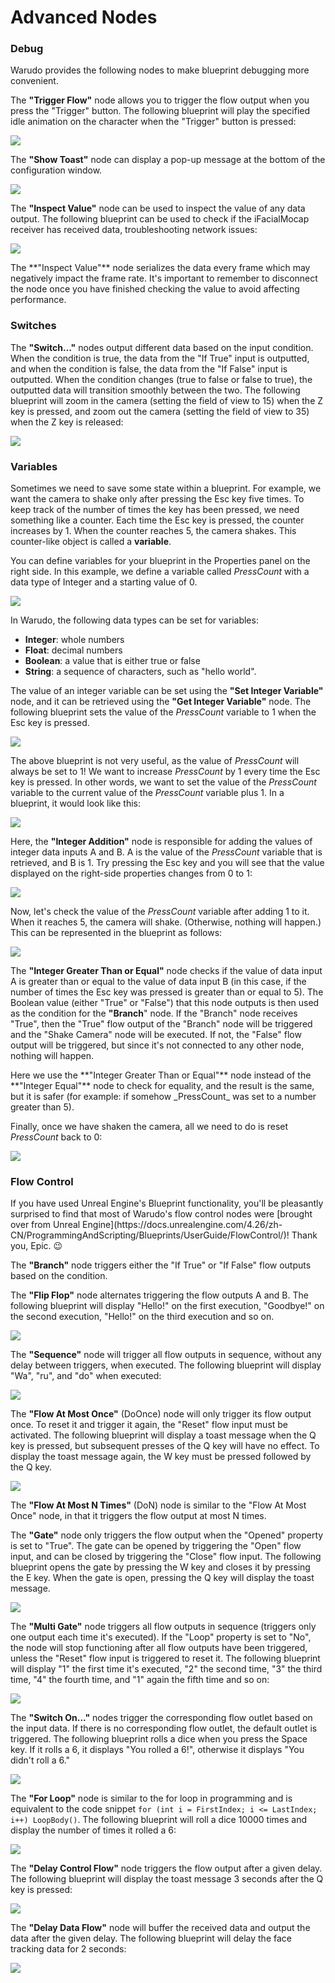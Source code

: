 # Advanced Nodes

### Debug

Warudo provides the following nodes to make blueprint debugging more convenient.

The **"Trigger Flow"** node allows you to trigger the flow output when you press the "Trigger" button. The following blueprint will play the specified idle animation on the character when the "Trigger" button is pressed:

![](</images/image(15)(3).jpg>)

The **"Show Toast"** node can display a pop-up message at the bottom of the configuration window.

![](</images/image(2)(4)(1).jpg>)

The **"Inspect Value"** node can be used to inspect the value of any data output. The following blueprint can be used to check if the iFacialMocap receiver has received data, troubleshooting network issues:

![](</images/image(26).jpg>)

<div className="hint hint-danger">
The **"Inspect Value"** node serializes the data every frame which may negatively impact the frame rate. It's important to remember to disconnect the node once you have finished checking the value to avoid affecting performance.
</div>

### **Switches**

The **"Switch…"** nodes output different data based on the input condition. When the condition is true, the data from the "If True" input is outputted, and when the condition is false, the data from the "If False" input is outputted. When the condition changes (true to false or false to true), the outputted data will transition smoothly between the two. The following blueprint will zoom in the camera (setting the field of view to 15) when the Z key is pressed, and zoom out the camera (setting the field of view to 35) when the Z key is released:

![](</images/image(16).jpg>)

### Variables

Sometimes we need to save some state within a blueprint. For example, we want the camera to shake only after pressing the Esc key five times. To keep track of the number of times the key has been pressed, we need something like a counter. Each time the Esc key is pressed, the counter increases by 1. When the counter reaches 5, the camera shakes. This counter-like object is called a **variable**.

You can define variables for your blueprint in the Properties panel on the right side. In this example, we define a variable called _PressCount_ with a data type of Integer and a starting value of 0.

![](</images/image(8)(1).jpg>)

<div className="hint hint-info">
In Warudo, the following data types can be set for variables:

* **Integer**: whole numbers
* **Float**: decimal numbers
* **Boolean**: a value that is either true or false
* **String**: a sequence of characters, such as "hello world".

</div>

The value of an integer variable can be set using the **"Set Integer Variable"** node, and it can be retrieved using the **"Get Integer Variable"** node. The following blueprint sets the value of the _PressCount_ variable to 1 when the Esc key is pressed.

![](</images/image(9)(2).jpg>)

The above blueprint is not very useful, as the value of _PressCount_ will always be set to 1! We want to increase _PressCount_ by 1 every time the Esc key is pressed. In other words, we want to set the value of the _PressCount_ variable to the current value of the _PressCount_ variable plus 1. In a blueprint, it would look like this:

![](</images/image(22).jpg>)

Here, the **"Integer Addition"** node is responsible for adding the values of integer data inputs A and B. A is the value of the _PressCount_ variable that is retrieved, and B is 1. Try pressing the Esc key and you will see that the value displayed on the right-side properties changes from 0 to 1:

![](</images/image(24).jpg>)

Now, let's check the value of the _PressCount_ variable after adding 1 to it. When it reaches 5, the camera will shake. (Otherwise, nothing will happen.) This can be represented in the blueprint as follows:

![](</images/image(29)(2).jpg>)

The **"Integer Greater Than or Equal"** node checks if the value of data input A is greater than or equal to the value of data input B (in this case, if the number of times the Esc key was pressed is greater than or equal to 5). The Boolean value (either "True" or "False") that this node outputs is then used as the condition for the **"Branch**" node. If the "Branch" node receives "True", then the "True" flow output of the "Branch" node will be triggered and the "Shake Camera" node will be executed. If not, the "False" flow output will be triggered, but since it's not connected to any other node, nothing will happen.

<div className="hint hint-info">
Here we use the **"Integer Greater Than or Equal"** node instead of the **"Integer Equal"** node to check for equality, and the result is the same, but it is safer (for example: if somehow _PressCount_ was set to a number greater than 5).
</div>

Finally, once we have shaken the camera, all we need to do is reset _PressCount_ back to 0:

![](</images/image(1)(5).jpg>)

### Flow Control

<div className="hint hint-info">
If you have used Unreal Engine's Blueprint functionality, you'll be pleasantly surprised to find that most of Warudo's flow control nodes were [brought over from Unreal Engine](https://docs.unrealengine.com/4.26/zh-CN/ProgrammingAndScripting/Blueprints/UserGuide/FlowControl/)! Thank you, Epic. 😉
</div>

The **"Branch"** node triggers either the "If True" or "If False" flow outputs based on the condition.

The **"Flip Flop"** node alternates triggering the flow outputs A and B. The following blueprint will display "Hello!" on the first execution, "Goodbye!" on the second execution, "Hello!" on the third execution and so on.

![](</images/image(20)(3).jpg>)

The **"Sequence"** node will trigger all flow outputs in sequence, without any delay between triggers, when executed. The following blueprint will display "Wa", "ru", and "do" when executed:

![](</images/image(19)(3).jpg>)

The **"Flow At Most Once"** (DoOnce) node will only trigger its flow output once. To reset it and trigger it again, the "Reset" flow input must be activated. The following blueprint will display a toast message when the Q key is pressed, but subsequent presses of the Q key will have no effect. To display the toast message again, the W key must be pressed followed by the Q key.

![](</images/image(18).jpg>)

The **"Flow At Most N Times"** (DoN) node is similar to the "Flow At Most Once" node, in that it triggers the flow output at most N times.

The **"Gate"** node only triggers the flow output when the "Opened" property is set to "True". The gate can be opened by triggering the "Open" flow input, and can be closed by triggering the "Close" flow input. The following blueprint opens the gate by pressing the W key and closes it by pressing the E key. When the gate is open, pressing the Q key will display the toast message.

![](</images/image(28).jpg>)

The **"Multi Gate"** node triggers all flow outputs in sequence (triggers only one output each time it's executed). If the "Loop" property is set to "No", the node will stop functioning after all flow outputs have been triggered, unless the "Reset" flow input is triggered to reset it. The following blueprint will display "1" the first time it's executed, "2" the second time, "3" the third time, "4" the fourth time, and "1" again the fifth time and so on:

![](</images/image(4)(1)(1).jpg>)

The **"Switch On..."** nodes trigger the corresponding flow outlet based on the input data. If there is no corresponding flow outlet, the default outlet is triggered. The following blueprint rolls a dice when you press the Space key. If it rolls a 6, it displays "You rolled a 6!", otherwise it displays "You didn't roll a 6."

![](</images/image(3)(3).jpg>)

The **"For Loop"** node is similar to the for loop in programming and is equivalent to the code snippet `for (int i = FirstIndex; i <= LastIndex; i++) LoopBody()`. The following blueprint will roll a dice 10000 times and display the number of times it rolled a 6:

![](</images/image(2)(4)(2).jpg>)

The **"Delay Control Flow"** node triggers the flow output after a given delay. The following blueprint will display the toast message 3 seconds after the Q key is pressed:

![](</images/image(25)(1).jpg>)

The **"Delay Data Flow"** node will buffer the received data and output the data after the given delay. The following blueprint will delay the face tracking data for 2 seconds:

![](</images/image(14)(3).jpg>)
